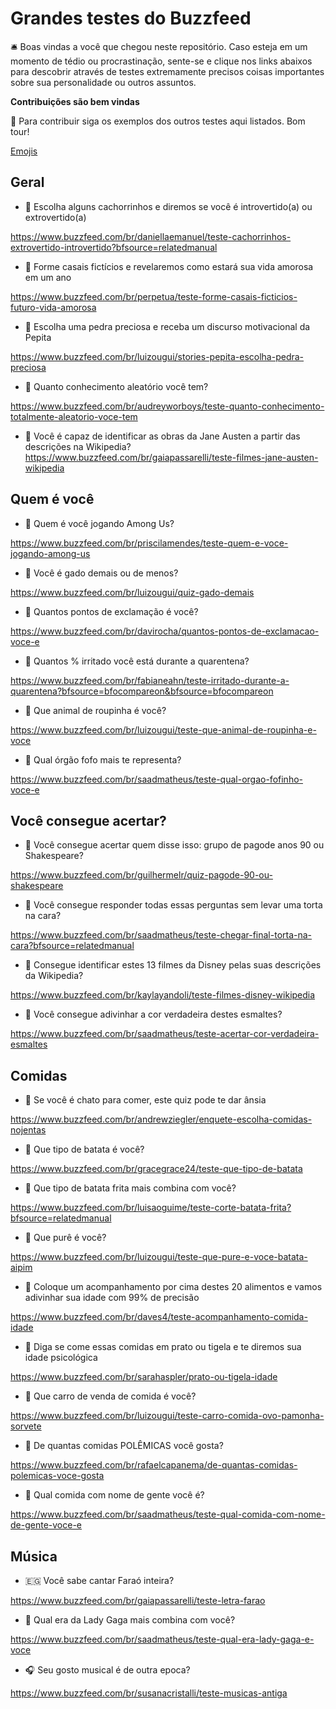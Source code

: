 # Grandes testes do Buzzfeed

🛎️ Boas vindas a você que chegou neste repositório. Caso esteja em um momento de tédio ou procrastinação, sente-se e clique nos links abaixos para descobrir através de testes extremamente precisos coisas importantes sobre sua personalidade ou outros assuntos.

**Contribuições são bem vindas**

🚨 Para contribuir siga os exemplos dos outros testes aqui listados. Bom tour!

[Emojis](https://github.com/ikatyang/emoji-cheat-sheet/blob/master/README.md)

## Geral

* 📝 Escolha alguns cachorrinhos e diremos se você é introvertido(a) ou extrovertido(a)

https://www.buzzfeed.com/br/daniellaemanuel/teste-cachorrinhos-extrovertido-introvertido?bfsource=relatedmanual


* 📝 Forme casais fictícios e revelaremos como estará sua vida amorosa em um ano

https://www.buzzfeed.com/br/perpetua/teste-forme-casais-ficticios-futuro-vida-amorosa


* 📝 Escolha uma pedra preciosa e receba um discurso motivacional da Pepita

https://www.buzzfeed.com/br/luizougui/stories-pepita-escolha-pedra-preciosa


* 📝 Quanto conhecimento aleatório você tem?

https://www.buzzfeed.com/br/audreyworboys/teste-quanto-conhecimento-totalmente-aleatorio-voce-tem


* 📝 Você é capaz de identificar as obras da Jane Austen a partir das descrições na Wikipedia?
https://www.buzzfeed.com/br/gaiapassarelli/teste-filmes-jane-austen-wikipedia


## Quem é você

* 📝 Quem é você jogando Among Us?

https://www.buzzfeed.com/br/priscilamendes/teste-quem-e-voce-jogando-among-us


* 📝 Você é gado demais ou de menos?

https://www.buzzfeed.com/br/luizougui/quiz-gado-demais


* 📝 Quantos pontos de exclamação é você?

https://www.buzzfeed.com/br/davirocha/quantos-pontos-de-exclamacao-voce-e


* 📝 Quantos % irritado você está durante a quarentena?

https://www.buzzfeed.com/br/fabianeahn/teste-irritado-durante-a-quarentena?bfsource=bfocompareon&bfsource=bfocompareon

* 🦔 Que animal de roupinha é você?

https://www.buzzfeed.com/br/luizougui/teste-que-animal-de-roupinha-e-voce

* 🥺 Qual órgão fofo mais te representa?

https://www.buzzfeed.com/br/saadmatheus/teste-qual-orgao-fofinho-voce-e


## Você consegue acertar?

* 📝 Você consegue acertar quem disse isso: grupo de pagode anos 90 ou Shakespeare?

https://www.buzzfeed.com/br/guilhermelr/quiz-pagode-90-ou-shakespeare


* 📝 Você consegue responder todas essas perguntas sem levar uma torta na cara?

https://www.buzzfeed.com/br/saadmatheus/teste-chegar-final-torta-na-cara?bfsource=relatedmanual


* 👸 Consegue identificar estes 13 filmes da Disney pelas suas descrições da Wikipedia?

https://www.buzzfeed.com/br/kaylayandoli/teste-filmes-disney-wikipedia


* 💅 Você consegue adivinhar a cor verdadeira destes esmaltes?

https://www.buzzfeed.com/br/saadmatheus/teste-acertar-cor-verdadeira-esmaltes


## Comidas

* 🤢 Se você é chato para comer, este quiz pode te dar ânsia

https://www.buzzfeed.com/br/andrewziegler/enquete-escolha-comidas-nojentas



* 🥔 Que tipo de batata é você?

https://www.buzzfeed.com/br/gracegrace24/teste-que-tipo-de-batata


* 🍟 Que tipo de batata frita mais combina com você? 

https://www.buzzfeed.com/br/luisaoguime/teste-corte-batata-frita?bfsource=relatedmanual


* 🥔 Que purê é você? 

https://www.buzzfeed.com/br/luizougui/teste-que-pure-e-voce-batata-aipim


* 🍯 Coloque um acompanhamento por cima destes 20 alimentos e vamos adivinhar sua idade com 99% de precisão 

https://www.buzzfeed.com/br/daves4/teste-acompanhamento-comida-idade


* 🥣 Diga se come essas comidas em prato ou tigela e te diremos sua idade psicológica

https://www.buzzfeed.com/br/sarahaspler/prato-ou-tigela-idade


* 🚗 Que carro de venda de comida é você?

https://www.buzzfeed.com/br/luizougui/teste-carro-comida-ovo-pamonha-sorvete


* 🤯 De quantas comidas POLÊMICAS você gosta?

https://www.buzzfeed.com/br/rafaelcapanema/de-quantas-comidas-polemicas-voce-gosta


* 🥑 Qual comida com nome de gente você é?

https://www.buzzfeed.com/br/saadmatheus/teste-qual-comida-com-nome-de-gente-voce-e


## Música

* 🇪🇬 Você sabe cantar Faraó inteira?

https://www.buzzfeed.com/br/gaiapassarelli/teste-letra-farao


* 🌈 Qual era da Lady Gaga mais combina com você?

https://www.buzzfeed.com/br/saadmatheus/teste-qual-era-lady-gaga-e-voce


* 🎧 Seu gosto musical é de outra epoca?

https://www.buzzfeed.com/br/susanacristalli/teste-musicas-antiga
